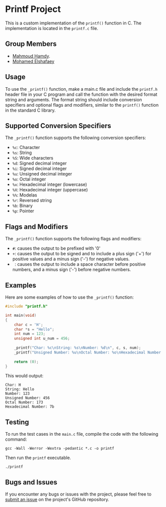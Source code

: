 
# Printf Project

This is a custom implementation of the `printf()` function in C. The implementation is located in the `printf.c` file.

## Group Members

- [Mahmoud Hamdy](https://github.com/TutTrue).
- [Mohamed Elshafaey](https://github.com/MohamedElshafae)

## Usage

To use the `_printf()` function, make a main.c file and include the `printf.h` header file in your C program and call the function with the desired format string and arguments. The format string should include conversion specifiers and optional flags and modifiers, similar to the `printf()` function in the standard C library.

## Supported Conversion Specifiers

The `_printf()` function supports the following conversion specifiers:

- `%c`: Character
- `%s`: String
- `%S`: Wide characters
- `%d`: Signed decimal integer
- `%i`: Signed decimal integer
- `%u`: Unsigned decimal integer
- `%o`: Octal integer
- `%x`: Hexadecimal integer (lowercase)
- `%X`: Hexadecimal integer (uppercase)
- `%%`: Modelas
- `%r`: Reversed string
- `%b`: Binary
- `%p`: Pointer

## Flags and Modifiers

The `_printf()` function supports the following flags and modifiers:

- `#`: causes the output to be prefixed with '0'
- `+`: causes the output to be signed and to include a plus sign ('+') for positive values and a minus sign ('-') for negative values.
- ` `: causes the output to include a space character before positive numbers, and a minus sign ('-') before negative numbers. 

## Examples

Here are some examples of how to use the `_printf()` function:

```c
#include "printf.h"

int main(void)
{
    char c = 'H';
    char *s = "Hello";
    int num = 123;
    unsigned int u_num = 456;
    
    _printf("Char: %c\nString: %s\nNumber: %d\n", c, s, num);
    _printf("Unsigned Number: %u\nOctal Number: %o\nHexadecimal Number: %x\n", u_num, num, num);
    
    return (0);
}
```

This would output:

```
Char: H
String: Hello
Number: 123
Unsigned Number: 456
Octal Number: 173
Hexadecimal Number: 7b
```

## Testing

To run the test cases in the `main.c` file, compile the code with the following command:

```
gcc -Wall -Werror -Wextra -pedantic *.c -o printf
```

Then run the `printf` executable.

```
./printf
```
## Bugs and Issues

If you encounter any bugs or issues with the project, please feel free to [submit an issue](https://github.com/TutTrue/printf/issues) on the project's GitHub repository.

